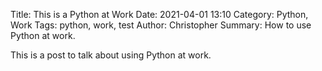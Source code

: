 Title: This is a Python at Work
Date: 2021-04-01 13:10
Category: Python, Work
Tags: python, work, test 
Author: Christopher
Summary: How to use Python at work.

This is a post to talk about using Python at work.